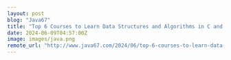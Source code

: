 ```yaml
---
layout: post
blog: "Java67"
title: "Top 6 Courses to Learn Data Structures and Algorithms in C and C++ in 2024- Best of Lot"
date: 2024-06-09T04:57:00Z
image: images/java.png
remote_url: "http://www.java67.com/2024/06/top-6-courses-to-learn-data-structures.html"
---
```

